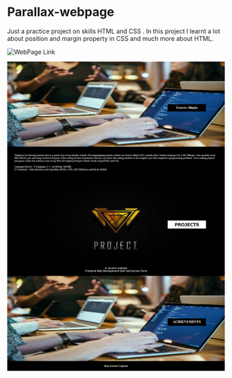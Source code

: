 # Parallax-webpage
Just a practice project on skills HTML and CSS . In this project I learnt a lot about position and margin property in CSS and much more about HTML.

![WebPage Link](https://garv99s.github.io/Parallax-webpage/)

![glimpse of webpage](./img/img-3.png)
